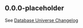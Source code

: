 ## 0.0.0-placeholder

See [Database Universe Changelog](https://pub.dev/packages/database_universe/changelog)

